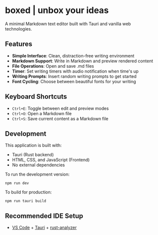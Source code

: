 # boxed | unbox your ideas

A minimal Markdown text editor built with Tauri and vanilla web technologies.

## Features

- **Simple Interface**: Clean, distraction-free writing environment
- **Markdown Support**: Write in Markdown and preview rendered content
- **File Operations**: Open and save .md files
- **Timer**: Set writing timers with audio notification when time's up
- **Writing Prompts**: Insert random writing prompts to get started
- **Font Cycling**: Choose between beautiful fonts for your writing

## Keyboard Shortcuts

- `Ctrl+E`: Toggle between edit and preview modes
- `Ctrl+O`: Open a Markdown file
- `Ctrl+S`: Save current content as a Markdown file

## Development

This application is built with:

- Tauri (Rust backend)
- HTML, CSS, and JavaScript (Frontend)
- No external dependencies

To run the development version:

```
npm run dev
```

To build for production:

```
npm run tauri build
```

## Recommended IDE Setup

- [VS Code](https://code.visualstudio.com/) + [Tauri](https://marketplace.visualstudio.com/items?itemName=tauri-apps.tauri-vscode) + [rust-analyzer](https://marketplace.visualstudio.com/items?itemName=rust-lang.rust-analyzer)

